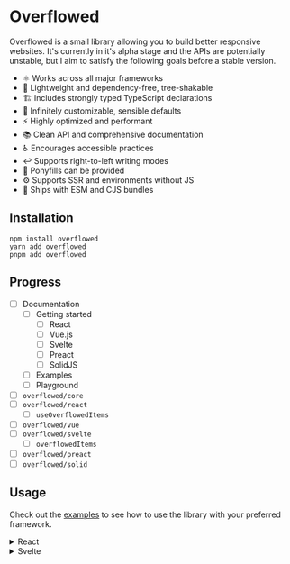 # Overflowed

Overflowed is a small library allowing you to build better responsive websites. It's currently in it's alpha stage and the APIs are potentially unstable, but I aim to satisfy the following goals before a stable version.

- ⚛️ Works across all major frameworks
- 🌳 Lightweight and dependency-free, tree-shakable
- 🏗️ Includes strongly typed TypeScript declarations
- 🎨 Infinitely customizable, sensible defaults
- ⚡ Highly optimized and performant
- 📚 Clean API and comprehensive documentation
- ♿ Encourages accessible practices
- ↩️ Supports right-to-left writing modes
- 🦄 Ponyfills can be provided
- ⚙️ Supports SSR and environments without JS
- 🧩 Ships with ESM and CJS bundles

## Installation

```
npm install overflowed
yarn add overflowed
pnpm add overflowed
```

## Progress

- [ ] Documentation
  - [ ] Getting started
    - [ ] React
    - [ ] Vue.js
    - [ ] Svelte
    - [ ] Preact
    - [ ] SolidJS
  - [ ] Examples
  - [ ] Playground
- [ ] `overflowed/core`
- [ ] `overflowed/react`
  - [ ] `useOverflowedItems`
- [ ] `overflowed/vue`
- [ ] `overflowed/svelte`
  - [ ] `overflowedItems`
- [ ] `overflowed/preact`
- [ ] `overflowed/solid`

## Usage

Check out the [examples](https://overflowed.aht.cx/examples) to see how to use the library with your preferred framework.

<details>
<summary>React</summary>

```tsx
import { useOverflowedItems } from "overflowed/react";

export const AvatarExample = () => {
	const [visiblePeople, overflowedPeople, { getContainerProps, getIndicatorProps }] = useOverflowedItems(people);

	return (
		<ul {...getContainerProps()}>
			{visiblePeople.map(([person, getItemProps]) => (
				<li key={person.id} {...getItemProps({ style: { backgroundColor: person.color } })}>
					{person.initials}
				</li>
			))}
			<li {...getIndicatorProps()}>+{overflowedPeople.length}</li>
		</ul>
	);
};
```

</details>

<details>
<summary>Svelte</summary>

WIP

</details>
